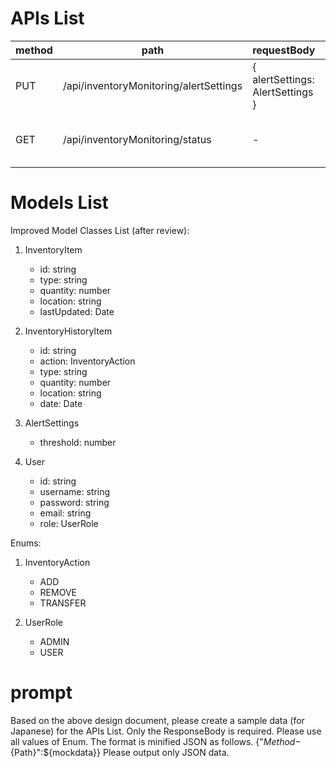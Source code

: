# APIs List
| method | path | requestBody | responseBody |
| - | - | - | - |
| PUT | /api/inventoryMonitoring/alertSettings | { alertSettings: AlertSettings } | - |
| GET | /api/inventoryMonitoring/status | - | { inventoryStatus: InventoryItem[] } |

# Models List
Improved Model Classes List (after review):

1. InventoryItem
   - id: string
   - type: string
   - quantity: number
   - location: string
   - lastUpdated: Date

2. InventoryHistoryItem
   - id: string
   - action: InventoryAction
   - type: string
   - quantity: number
   - location: string
   - date: Date

3. AlertSettings
   - threshold: number

4. User
   - id: string
   - username: string
   - password: string
   - email: string
   - role: UserRole

Enums:
1. InventoryAction
   - ADD
   - REMOVE
   - TRANSFER

2. UserRole
   - ADMIN
   - USER

# prompt
Based on the above design document, please create a sample data (for Japanese) for the APIs List.
Only the ResponseBody is required.
Please use all values of Enum.
The format is minified JSON as follows.
{"${Method}-${Path}":${mockdata}}
Please output only JSON data.
